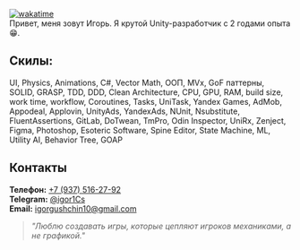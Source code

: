 [![wakatime](https://wakatime.com/badge/user/dbdc2af0-5cf9-47f1-94b9-cdbfc31a36ed.svg)](https://wakatime.com/@dbdc2af0-5cf9-47f1-94b9-cdbfc31a36ed)  
Привет, меня зовут Игорь. 
Я крутой Unity-разработчик с 2 годами опыта😁.  

## Скилы: 
UI, Physics, Animations, C#, Vector Math, ООП, MVx, GoF паттерны, SOLID, GRASP, TDD, DDD, Clean Architecture, CPU, GPU, RAM, build size, work time, workflow, Coroutines, Tasks, UniTask, Yandex Games, AdMob, Appodeal, Applovin, UnityAds, YandexAds, NUnit, Nsubstitute, FluentAssertions, GitLab, DoTwean, TmPro, Odin Inspector, UniRx, Zenject, Figma, Photoshop, Esoteric Software, Spine Editor, State Machine, ML, Utility AI, Behavior Tree, GOAP

## Контакты
**Телефон:** [+7 (937) 516-27-92](tel:+79375162792)  
**Telegram:** [@igor1Cs](https://t.me/igor1Cs)  
**Email:** [igorgushchin10@gmail.com](mailto:igorgushchin10@gmail.com)
> *"Люблю создавать игры, которые цепляют игроков механиками, а не графикой."*
